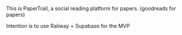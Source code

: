 This is PaperTrail, a social reading platform for papers. (goodreads for papers)

Intention is to use Raliway + Supabase for the MVP